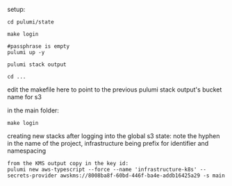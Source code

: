 setup:

```
cd pulumi/state

make login

#passphrase is empty
pulumi up -y

pulumi stack output

cd ...
```

edit the makefile here to point to the previous pulumi stack output's bucket name for s3

in the main folder:

```
make login
```

creating new stacks after logging into the global s3 state:
note the hyphen in the name of the project, infrastructure being prefix for identifier and namespacing

```
from the KMS output copy in the key id:
pulumi new aws-typescript --force --name 'infrastructure-k8s' --secrets-provider awskms://8008ba8f-60bd-446f-ba4e-addb16425a29 -s main
```
